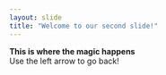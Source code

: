 ```yaml
---
layout: slide
title: "Welcome to our second slide!"
---
```

**This is where the magic happens**  
Use the left arrow to go back!
